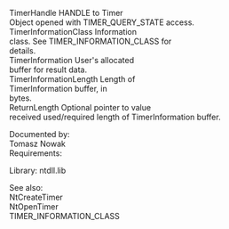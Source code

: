TimerHandle HANDLE to Timer \
Object opened with TIMER\_QUERY\_STATE access. \
TimerInformationClass Information \
class. See TIMER\_INFORMATION\_CLASS for \
details. \
TimerInformation User's allocated \
buffer for result data. \
TimerInformationLength Length of \
TimerInformation buffer, in \
bytes. \
ReturnLength Optional pointer to value \
received used/required length of TimerInformation buffer.

Documented by: \
Tomasz Nowak \
Requirements:

Library: ntdll.lib

See also: \
NtCreateTimer \
NtOpenTimer \
TIMER\_INFORMATION\_CLASS
